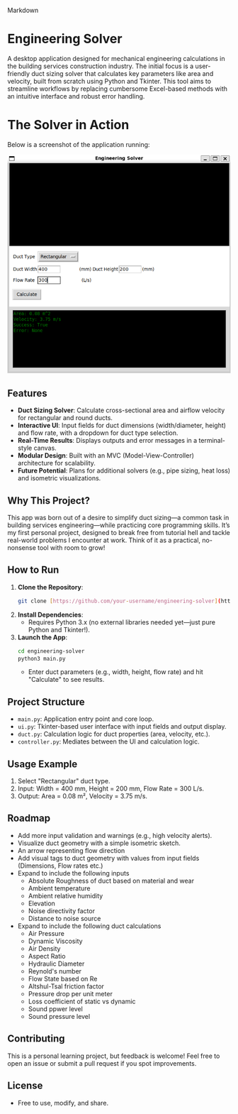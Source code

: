 Markdown

# Engineering Solver

A desktop application designed for mechanical engineering calculations in the building services construction industry. The initial focus is a user-friendly duct sizing solver that calculates key parameters like area and velocity, built from scratch using Python and Tkinter. This tool aims to streamline workflows by replacing cumbersome Excel-based methods with an intuitive interface and robust error handling.

# The Solver in Action

Below is a screenshot of the application running:

![Solver running](https://github.com/PietPadda/Engineering_Calculator/blob/main/Readme_Screenshot.png?raw=true)

## Features

* **Duct Sizing Solver**: Calculate cross-sectional area and airflow velocity for rectangular and round ducts.
* **Interactive UI**: Input fields for duct dimensions (width/diameter, height) and flow rate, with a dropdown for duct type selection.
* **Real-Time Results**: Displays outputs and error messages in a terminal-style canvas.
* **Modular Design**: Built with an MVC (Model-View-Controller) architecture for scalability.
* **Future Potential**: Plans for additional solvers (e.g., pipe sizing, heat loss) and isometric visualizations.

## Why This Project?

This app was born out of a desire to simplify duct sizing—a common task in building services engineering—while practicing core programming skills. It’s my first personal project, designed to break free from tutorial hell and tackle real-world problems I encounter at work. Think of it as a practical, no-nonsense tool with room to grow!

## How to Run

1.  **Clone the Repository**:
    ```bash
    git clone [https://github.com/your-username/engineering-solver](https://github.com/your-username/engineering-solver)
    ```
2.  **Install Dependencies**:
    * Requires Python 3.x (no external libraries needed yet—just pure Python and Tkinter!).
3.  **Launch the App**:
    ```bash
    cd engineering-solver
    python3 main.py
    ```
    * Enter duct parameters (e.g., width, height, flow rate) and hit "Calculate" to see results.

## Project Structure

* `main.py`: Application entry point and core loop.
* `ui.py`: Tkinter-based user interface with input fields and output display.
* `duct.py`: Calculation logic for duct properties (area, velocity, etc.).
* `controller.py`: Mediates between the UI and calculation logic.

## Usage Example

1.  Select "Rectangular" duct type.
2.  Input: Width = 400 mm, Height = 200 mm, Flow Rate = 300 L/s.
3.  Output: Area = 0.08 m², Velocity = 3.75 m/s.

## Roadmap

* Add more input validation and warnings (e.g., high velocity alerts).
* Visualize duct geometry with a simple isometric sketch.
* An arrow representing flow direction
* Add visual tags to duct geometry with values from input fields (Dimensions, Flow rates etc.)
* Expand to include the following inputs
    * Absolute Roughness of duct based on material and wear
    * Ambient temperature
    * Ambient relative humidity
    * Elevation
    * Noise directivity factor
    * Distance to noise source
* Expand to include the following duct calculations
    * Air Pressure
    * Dynamic Viscosity
    * Air Density
    * Aspect Ratio
    * Hydraulic Diameter
    * Reynold's number
    * Flow State based on Re
    * Altshul-Tsal friction factor
    * Pressure drop per unit meter
    * Loss coefficient of static vs dynamic
    * Sound ppwer level
    * Sound pressure level

## Contributing

This is a personal learning project, but feedback is welcome! Feel free to open an issue or submit a pull request if you spot improvements.

## License

* Free to use, modify, and share.
